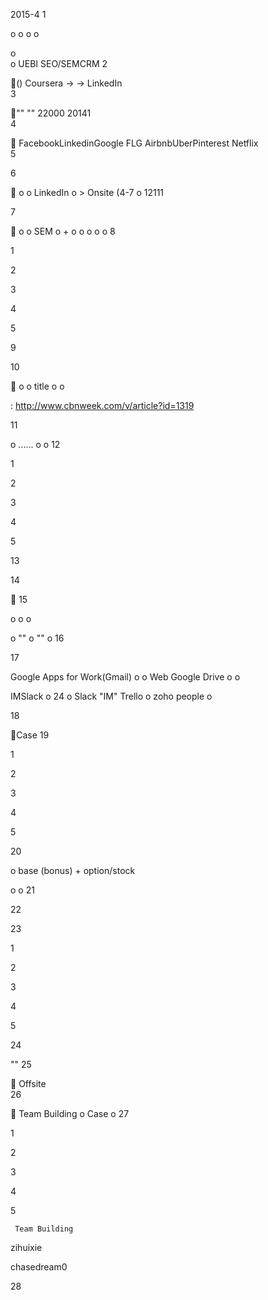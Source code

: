 
 2015-4
1


 
o  o  o  o 
 
o  
o  UEBI SEO/SEMCRM
2

()
 Coursera        ->     ->  LinkedIn  
3

""
 ""  22000  20141  
4


 FacebookLinkedinGoogle  FLG  AirbnbUberPinterest  Netflix  
5


       
6


  o  o LinkedIn
  o > Onsite (4-7 o 12111 
   
7


  o  o SEM
  o + o  o 
  o  o  o  8





1



2

3

4

5

 
9


     
10


  o  o title o  o 

: http://www.cbnweek.com/v/article?id=1319

11


     
o ...... o  o 
12





1



2



3

4

5

  
13


   
  
  

14


15



o  o  o 
 
o "" o 
"" o 
16


       
17



 Google  Apps  for   Work(Gmail) o  o Web
 Google  Drive o  o 

 IMSlack o 24 o Slack "IM"
 Trello o 
 zoho  people o 

18

Case 
19





1



2



3



4

5


  
20


 
o base  (bonus) + option/stock
 
o  o 
21


     
22


     
23





1



2



3



4 

5

    

24


  
  ""
25


     Offsite  
26


 Team  Building o Case o 
27





1



2



3



4



5



     Team Building



zihuixie

chasedream0

28

